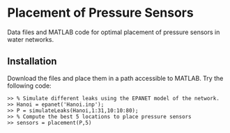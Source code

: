 # Placement of Pressure Sensors
Data files and MATLAB code for optimal placement of pressure sensors in water networks.

## Installation
Download the files and place them in a path accessible to MATLAB. Try the following code:
 ``` [MATLAB]
 >> % Simulate different leaks using the EPANET model of the network.
 >> Hanoi = epanet('Hanoi.inp');
 >> P = simulateLeaks(Hanoi,1:31,10:10:80);
 >> % Compute the best 5 locations to place pressure sensors
 >> sensors = placement(P,5)
 ```
